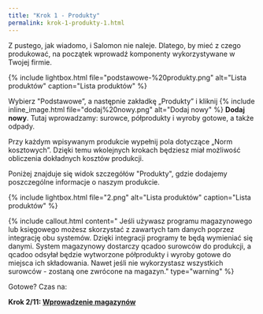```yaml
---
title: "Krok 1 - Produkty"
permalink: krok-1-produkty-1.html
---
```


Z pustego, jak wiadomo, i Salomon nie naleje. Dlatego, by mieć z czego produkować, na początek wprowadź komponenty wykorzystywane w Twojej firmie.
 
{% include lightbox.html file="podstawowe-%20produkty.png" alt="Lista produktów" caption="Lista produktów" %}

Wybierz "Podstawowe”, a następnie zakładkę „Produkty” i kliknij {% include inline_image.html file="dodaj%20nowy.png" alt="Dodaj nowy" %} **Dodaj nowy**. Tutaj wprowadzamy: surowce, półprodukty i wyroby gotowe, a także odpady.
  
Przy każdym wpisywanym produkcie wypełnij pola dotyczące „Norm kosztowych”. Dzięki temu wkolejnych krokach będziesz miał możliwość obliczenia dokładnych kosztów produkcji.

Poniżej znajduje się widok szczegółów "Produkty", gdzie dodajemy poszczególne informacje o naszym produkcie. 

{% include lightbox.html file="2.png" alt="Lista produktów" caption="Lista produktów" %}

{% include callout.html content="
Jeśli używasz programu magazynowego lub księgowego możesz skorzystać z zawartych tam danych poprzez integrację obu systemów. Dzięki integracji programy te będą wymieniać się danymi. System magazynowy dostarczy qcadoo surowców do produkcji, a qcadoo odsyłał będzie wytworzone półprodukty i wyroby gotowe do miejsca ich składowania. Nawet jeśli nie wykorzystasz wszystkich surowców - zostaną one zwrócone na magazyn." type="warning" %} 

Gotowe? Czas na:

**Krok 2/11: [Wprowadzenie magazynów](/krok-2---magazyny)**
